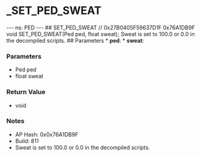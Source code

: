 # _SET_PED_SWEAT

--- ns: PED --- ## SET_PED_SWEAT  // 0x27B0405F59637D1F 0x76A1DB9F void SET_PED_SWEAT(Ped ped, float sweat);  Sweat is set to 100.0 or 0.0 in the decompiled scripts.  ## Parameters * **ped**: * **sweat**:

### Parameters
* Ped ped
* float sweat

### Return Value
* void

### Notes
* AP Hash: 0x0x76A1DB9F
* Build: 811
* Sweat is set to 100.0 or 0.0 in the decompiled scripts.

